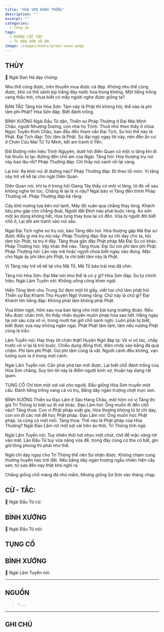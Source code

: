 ```yaml
---
title: "HÒA SƠN ĐÁNH TRỐNG"
description: ""
excerpt: ""
categories:
  - Công án
tags:
  - KHÔNG CỐC TẬP
  - TS HÒA SƠN VÔ ÂN 
image: /images/koans/great-wave.webp
---
```


## THÙY

📢 Ngài Đan Hà dạy chúng:

Nhu thế cũng được, trên thuyền mua được cá đẹp. Không nhu thế cũng được, khó có thể sánh kịp trăng đáy nước hoa trong không. Một tiếng trống vang thấu trời, chưa biết có mấy người nghe được giống ta?

BẢN TẮC
Tăng hỏi Hòa Sơn: Tâm này là Phật thì không hỏi, thế nào là phi tâm phi Phật?
Hòa Sơn đáp: Biết đánh trống.

BÌNH XƯỚNG
Ngài Đầu Tử dặn, Thiền sư Pháp Thường ở Đại Mai Minh Châu, người Nhượng Dương, con nhà họ Trịnh. Thuở nhỏ theo thầy ở chùa Ngọc Tuyền Kinh Châu, ban đầu đến tham vấn Đại Tịch, Sư hỏi thế nào là Phật.
Đại Tịch đáp: Tức tâm là Phật.
Sư đại ngộ ngay lời này, nên đến ẩn cư ở Chơn Cửu Mai Tử Tứ Minh, kết am tranh ở Yến.

Đời Đường niên hiệu Trinh Nguyên, dưới hội điền Quan có một vị tăng khi đi hái thuốc bị lạc đường đến chỗ am của Ngài.
Tăng hỏi: Hòa thượng trụ núi này bao lâu rồi?
Pháp Thường đáp: Chỉ thấy núi xanh rồi lại vàng.

Lại hỏi: Ra khỏi núi đi đường nào?
Pháp Thường đáp: Đi theo lối mòn.
Vị tăng này trở về kể lại cho ngài Diên Quan.

Diên Quan nói, khi ta ở trong hội Giang Tây thấy có một vị tăng, từ đó về sau không nghe tin tức. Chẳng lẽ lại là vị này?
Ngài bảo vị Tăng đến thỉnh Pháp Thường về. Pháp Thường đáp kệ rằng:

Cây khô nương tựa bên núi lạnh,
Mây độ xuân qua chẳng thay lòng.
Khách tiêu phu gặp còn chẳng đoái,
Người đất Đinh nào phải buộc ràng.
Áo sơn một áo dùng không hết,
Hoa tùng thay búa lại có đồn.
Vừa bị người đời biết chỗ ở,
Lại dời am tranh vào núi sâu.

Ngài Đại Tịch nghe sư trụ núi, bảo Tăng đến hỏi. Hòa thượng gặp Mã Đại sư được điều gì mà trụ núi này.
Pháp Thường đáp: Đại sư chỉ dạy cho ta, tức tâm tức Phật, ta trụ ở đây.
Tăng thưa gần đây Phật pháp Mã Đại Sư có khác.
Pháp Thường hỏi: Vậy khác thế nào.
Tăng thưa: Đại Sư nói phi tâm phi Phật.
Pháp Thường nói: Lão này mê hoặc người chưa biết ngày nào đúng. Mặc cho Ngài ấy phi tâm phi Phật, ta chỉ biết tâm này là Phật.

Vị Tăng này trở về kể lại cho Mã Tổ.
Mã Tổ bảo trái mai đã chín.

Tăng hỏi Hòa Sơn: Đại Mai nói như thế là có ý gì?
Hòa Sơn đáp: Sư tự chính hiệu.
Ngài Lâm Tuyền nói: Không uổng công khen ngợi.

Hiến Tông lệnh cho Trung Sứ đem một tờ giấy, viết hai chữ tâm phật hỏi Thiền sư Đại Khánh Thọ Huyện Ngô Vương rằng: Chữ này là chữ gì?
Đại Khánh lớn tiếng đáp: Không phải tâm không phải Phật.

Vua khen ngợi, hôm sau vua ban tặng cho một bài tụng trường đoản. Nếu liễu được chân tính, thì thấy nhân duyên muôn pháp hòa sao hết. Hằng ngày tại nơi sáu cửa vô vi, trong mười hai giờ chỗ sanh nghi. Luôn phải tự biết, biết được xưa nay không ngăn ngại. Phật Phật tâm tâm, tâm nếu nương Phật cũng là trần.

Lâm Tuyền nói: Hay thay lời chân thật!
Huyện Ngô đáp tạ: Vô vi vô tác, chấp trước vô vi lại là trói buộc. Chiếu dụng đồng thời, điện chớp sao bằng đã quá chậm. Phi tâm phi Phật. Gọi phi tâm cũng là vật. Người cảnh đều không, vạn tượng sum la ở trong một cảnh.

Ngài Lâm Tuyền nói: Cần phải phá tan mới được. Lại biết chỗ đánh trống của Hòa Sơn chẳng. Suy tìm lời này là điểm người kinh sợ, thuận tay dựng rất quen.

TỤNG CỔ
Chỉ tóm một sợi vải cho người,
Đầu giống Hòa Sơn truyền một câu.
Đánh tiếng trống vang cả vũ trụ,
Bằng dây ngàn trượng chợt mọc sen.

BÌNH XƯỚNG
Thiền sư Đạo Lâm ở Sào Hàng Châu, một hôm có vị Tăng thí giả Trí Thông từ biệt sư đi nơi khác.
Đạo Lâm hỏi: Ông muốn đi đến chỗ nào?
Tăng thưa: Con vì Phật pháp xuất gia, Hòa thượng không từ bi chỉ dạy, con xin đi các nơi để học Phật pháp.
Đạo Lâm nói: Ông muốn học Phật pháp, ta cũng có một mối.
Tăng thưa: Thế nào là Phật pháp của Hòa Thượng?
Ngài Đạo Lâm rút một sợi vải trên áo thôi, Trí Thông tỉnh ngộ.

Ngài Lâm Tuyền nói: Tuy nhiên thôi hơi nhọc một chút, chớ để mặc vàng rơi vào mất. Lão Đầu Tử tuy vừa nâng vừa để, trong đây cũng có tha có bất, gìn giữ tông phong thì phải như thế.

Ngài chỉ dạy ngay cho Trí Thông thế nên Sư nhận được. Không chạm cung thường huyền nào trời đất. Nếu bằng dây ngàn trượng ngẫu nhiên hiện cây sen, từ xưa đến nay thật khó nghĩ ra.

Chẳng giống chỗ mảng đá nhú mầm,
Nhưng giống Sơ Sơn vào tháng chạp.

## CỬ - TẮC:

📢 Ngài Đầu Tử cử:

> 

## BÌNH XƯỚNG

📢 Ngài Đầu Tử nói:


## TỤNG CỔ

<blockquote>

</blockquote>

## BÌNH XƯỚNG

📢 Ngài Lâm Tuyền nói:



<hr class="blog-rule" />

## NGUỒN

> ✨ ...

<hr class="blog-rule" />

## GHI CHÚ

[^1]: ⭐️ <a href="/masters/Baizhang-Huaihai" target="_blank">🔗 TS </a>


